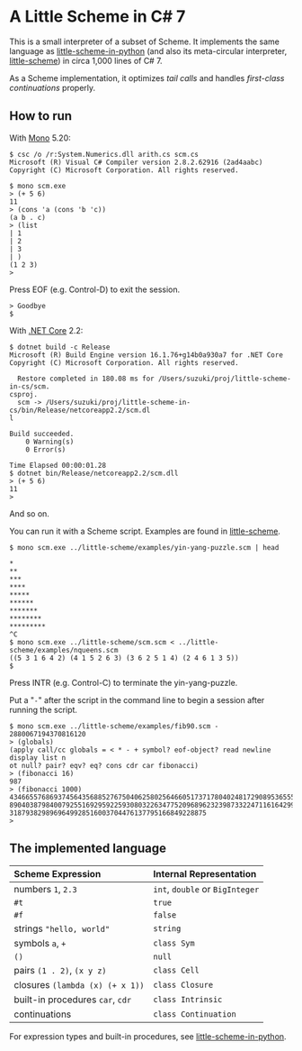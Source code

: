 # A Little Scheme in C# 7

This is a small interpreter of a subset of Scheme.
It implements the same language as
[little-scheme-in-python](https://github.com/nukata/little-scheme-in-python)
(and also its meta-circular interpreter, 
[little-scheme](https://github.com/nukata/little-scheme))
in circa 1,000 lines of C# 7.

As a Scheme implementation, 
it optimizes _tail calls_ and handles _first-class continuations_ properly.


## How to run

With [Mono](https://www.mono-project.com) 5.20:

```
$ csc /o /r:System.Numerics.dll arith.cs scm.cs
Microsoft (R) Visual C# Compiler version 2.8.2.62916 (2ad4aabc)
Copyright (C) Microsoft Corporation. All rights reserved.

$ mono scm.exe
> (+ 5 6)
11
> (cons 'a (cons 'b 'c))
(a b . c)
> (list
| 1
| 2
| 3
| )
(1 2 3)
> 
```

Press EOF (e.g. Control-D) to exit the session.

```
> Goodbye
$ 
```

With [.NET Core](https://github.com/dotnet/core) 2.2:

```
$ dotnet build -c Release
Microsoft (R) Build Engine version 16.1.76+g14b0a930a7 for .NET Core
Copyright (C) Microsoft Corporation. All rights reserved.

  Restore completed in 180.08 ms for /Users/suzuki/proj/little-scheme-in-cs/scm.
csproj.
  scm -> /Users/suzuki/proj/little-scheme-in-cs/bin/Release/netcoreapp2.2/scm.dl
l

Build succeeded.
    0 Warning(s)
    0 Error(s)

Time Elapsed 00:00:01.28
$ dotnet bin/Release/netcoreapp2.2/scm.dll
> (+ 5 6)
11
> 
```

And so on.


You can run it with a Scheme script.
Examples are found in 
[little-scheme](https://github.com/nukata/little-scheme).

```
$ mono scm.exe ../little-scheme/examples/yin-yang-puzzle.scm | head

*
**
***
****
*****
******
*******
********
*********
^C
$ mono scm.exe ../little-scheme/scm.scm < ../little-scheme/examples/nqueens.scm
((5 3 1 6 4 2) (4 1 5 2 6 3) (3 6 2 5 1 4) (2 4 6 1 3 5))
$ 
```

Press INTR (e.g. Control-C) to terminate the yin-yang-puzzle.

Put a "`-`" after the script in the command line to begin a session 
after running the script.

```
$ mono scm.exe ../little-scheme/examples/fib90.scm -
2880067194370816120
> (globals)
(apply call/cc globals = < * - + symbol? eof-object? read newline display list n
ot null? pair? eqv? eq? cons cdr car fibonacci)
> (fibonacci 16)
987
> (fibonacci 1000)
43466557686937456435688527675040625802564660517371780402481729089536555417949051
89040387984007925516929592259308032263477520968962323987332247116164299644090653
3187938298969649928516003704476137795166849228875
> 
```


## The implemented language

| Scheme Expression                   | Internal Representation             |
|:------------------------------------|:------------------------------------|
| numbers `1`, `2.3`                  | `int`, `double` or `BigInteger`     |
| `#t`                                | `true`                              |
| `#f`                                | `false`                             |
| strings `"hello, world"`            | `string`                            |
| symbols `a`, `+`                    | `class Sym`                         |
| `()`                                | `null`                              |
| pairs `(1 . 2)`, `(x y z)`          | `class Cell`                        |
| closures `(lambda (x) (+ x 1))`     | `class Closure`                     |
| built-in procedures `car`, `cdr`    | `class Intrinsic`                   |
| continuations                       | `class Continuation`                |


For expression types and built-in procedures, see
[little-scheme-in-python](https://github.com/nukata/little-scheme-in-python).
